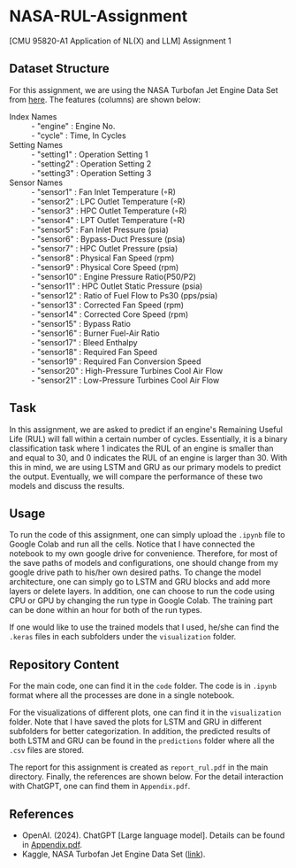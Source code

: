 # NASA-RUL-Assignment

[CMU 95820-A1 Application of NL(X) and LLM] Assignment 1

## Dataset Structure

For this assignment, we are using the NASA Turbofan Jet Engine Data Set from [here](https://data.nasa.gov/Aerospace/CMAPSS-Jet-Engine-Simulated-Data/ff5v-kuh6/about_data). The features (columns) are shown below:

<dl>
  <dt> Index Names </dt>
  <dd> - "engine" : Engine No. </dd>
  <dd> - "cycle" : Time, In Cycles </dd>
  <dt> Setting Names </dt>
  <dd> - "setting1" : Operation Setting 1 </dd>
  <dd> - "setting2" : Operation Setting 2 </dd>
  <dd> - "setting3" : Operation Setting 3 </dd>
  <dt> Sensor Names </dt>
  <dd> - "sensor1" : Fan Inlet Temperature (◦R) </dd>
  <dd> - "sensor2" : LPC Outlet Temperature (◦R) </dd>
  <dd> - "sensor3" : HPC Outlet Temperature (◦R) </dd>
  <dd> - "sensor4" : LPT Outlet Temperature (◦R) </dd>
  <dd> - "sensor5" : Fan Inlet Pressure (psia) </dd>
  <dd> - "sensor6" : Bypass-Duct Pressure (psia) </dd>
  <dd> - "sensor7" : HPC Outlet Pressure (psia) </dd>
  <dd> - "sensor8" : Physical Fan Speed (rpm) </dd>
  <dd> - "sensor9" : Physical Core Speed (rpm) </dd>
  <dd> - "sensor10" : Engine Pressure Ratio(P50/P2) </dd>
  <dd> - "sensor11" : HPC Outlet Static Pressure (psia) </dd>
  <dd> - "sensor12" : Ratio of Fuel Flow to Ps30 (pps/psia) </dd>
  <dd> - "sensor13" : Corrected Fan Speed (rpm) </dd>
  <dd> - "sensor14" : Corrected Core Speed (rpm) </dd>
  <dd> - "sensor15" : Bypass Ratio </dd>
  <dd> - "sensor16" : Burner Fuel-Air Ratio </dd>
  <dd> - "sensor17" : Bleed Enthalpy </dd>
  <dd> - "sensor18" : Required Fan Speed </dd>
  <dd> - "sensor19" : Required Fan Conversion Speed </dd>
  <dd> - "sensor20" : High-Pressure Turbines Cool Air Flow </dd>
  <dd> - "sensor21" : Low-Pressure Turbines Cool Air Flow </dd>

## Task

In this assignment, we are asked to predict if an engine's Remaining Useful Life (RUL) will fall within a certain number of cycles. Essentially, it is a binary classification task where 1 indicates the RUL of an engine is smaller than and equal to 30, and 0 indicates the RUL of an engine is larger than 30. With this in mind, we are using LSTM and GRU as our primary models to predict the output. Eventually, we will compare the performance of these two models and discuss the results.

## Usage

To run the code of this assignment, one can simply upload the `.ipynb` file to Google Colab and run all the cells. Notice that I have connected the notebook to my own google drive for convenience. Therefore, for most of the save paths of models and configurations, one should change from my google drive path to his/her own desired paths. To change the model architecture, one can simply go to LSTM and GRU blocks and add more layers or delete layers. In addition, one can choose to run the code using CPU or GPU by changing the run type in Google Colab. The training part can be done within an hour for both of the run types.

If one would like to use the trained models that I used, he/she can find the `.keras` files in each subfolders under the `visualization` folder.

## Repository Content

For the main code, one can find it in the `code` folder. The code is in `.ipynb` format where all the processes are done in a single notebook.

For the visualizations of different plots, one can find it in the `visualization` folder. Note that I have saved the plots for LSTM and GRU in different subfolders for better categorization. In addition, the predicted results of both LSTM and GRU can be found in the `predictions` folder where all the `.csv` files are stored.

The report for this assignment is created as `report_rul.pdf` in the main directory. Finally, the references are shown below. For the detail interaction with ChatGPT, one can find them in `Appendix.pdf`.

## References

- OpenAI. (2024). ChatGPT [Large language model]. Details can be found in [Appendix.pdf](Appendix.pdf).
- Kaggle, NASA Turbofan Jet Engine Data Set ([link](https://www.kaggle.com/datasets/behrad3d/nasa-cmaps)).

<!-- ## Feature Selection

By printing out the dataframe, I first noticed that columns 26, 27 are all NaN values. Therefore, I first drop these two columns. In addtion, settings 1, settings2, settings 3, sensor 1, sensor 10, sensor 18 and sensor 19 have almost zero standard deviation, which indicates that they carry low information for model learning. I will drop these features as well. Finally, I will drop sensor 5, sensor 6, sensor 16 which have identical mean, minimum, and maximum values, indicating no variability.

By following the starter-notebook, we can then construct our final training and testing dataframe. Below is the correlation matrix of the training dataframe.
![image](visualizations/correlation_matrix_of_training_df.png)

As we can see, after dropping rebundant columns, most remaining features have fairly good correlation with each other.

## Training

For fair comparison, I used the same training hyper-parameters for both LSTM and GRU. The details are listed below.

- Epochs = 100
- Batch size = 64
- Early Stopping:
  - patience = 10
  - min_delta = 0.00001

## Precision, Recall and F1 score

Before diving into the performances of LSTM and GRU, I would like to introduce the metrics used to measure the model performancs. In addition to accuracy, precision and recall scores are also used:

- Precision = $\frac{True Positive}{True Positive+False Positive}$
- Recall = $\frac{True Positive}{True Positive+False Negative}$
- F1 Score = $2\times\frac{Precision \times Recall}{Precision+Recall}$

As we can see above, precision score accounts for the fail cases where the model incorrectly classify instances as positive. On the other hand, recall score accounts for the fail cases where the model cannot identify positive cases. Finally, F1 score is simply the harmonic mean of precision and recall.

## LSTM

After finishing data pre-processing, we can start training both the LSTM and GRU. In this section, I will show the results of LSTM. To limit the model parameters under 10,000, I use only two layers of LSTM with sequence length equals to 128. The total parameters count is 8,289 as shown below:
![image](visualizations/LSTM_best/LSTM_model_summary.png)

Here is the training and validation loss/accuracy of LSTM.
![image](visualizations/LSTM_best/LSTM_Validation_vs_Training.png)

From the loss curves, we can see that LSTM slightly overfit the training dataset with the validation loss exceeding the training loss. In addition, we can also plot the confusion matrix of LSTM on training set (top) and testing set (bottom).
![image](visualizations/LSTM_best/LSTM_Confusion_Matrix.png)

![image](visualizations/LSTM_best/LSTM_Confusion_Matrix_testing.png)

As we can see, LSTM achieved a fairly good performance on predicting the Remaining Useful Life of each engine. In summary, below are the performances of LSTM on every metrics:

- Training Accuracy = 0.958
- Training Precision = 0.932
- Training Recall = 0.958
- Testing Accuracy = 0.893
- Testing Precision = 0.786
- Testing Recall = 1.0
- Testing F1 Score = 0.88

Finally, we can visualize the data points of predicted sample and true labels.
![image](visualizations/LSTM_best/LSTM_Predicted_vs_Actual_test.png)

## GRU

Similarly, we can do the same analysis on GRU. The GRU model consists of two layers with Dropout layers as shown below:
![image](visualizations/GRU_best/GRU_model_summary.png)

The training and validation loss/accuracy curves, confusion matrices are shown in figures below:
![image](visualizations/GRU_best/GRU_Validation_vs_Training.png)

![image](visualizations/GRU_best/GRU_Confusion_Matrix.png)

![image](visualizations/GRU_best/GRU_Confusion_Matrix_testing.png)

As we can see, GRU has less false positive but more false negative cases compared to LSTM on the training set. However, both of them have similar performances on the testing set. The metrics performances of GRU are listed below:

- Training Accuracy = 0.960
- Training Precision = 0.957
- Training Recall = 0.936
- Testing Accuracy = 0.893
- Testing Precision = 0.786
- Testing Recall = 1.0
- Testing F1 Score = 0.88

## LSTM V.S. GRU

In this section, we will discuss more details about the comparison between LSTM and GRU.

| Metrics\Models     | LSTM      | GRU       |
| ------------------ | --------- | --------- |
| Training Accuracy  | 0.958     | **0.960** |
| Training Precision | 0.932     | **0.957** |
| Training Recall    | **0.958** | 0.936     |
| Testing Accuracy   | 0.893     | 0.893     |
| Testing Precision  | 0.786     | 0.786     |
| Testing Recall     | 1.0       | 1.0       |
| Testing F1 Score   | 0.88      | 0.88      |

Although LSTM has a slightly higher recall on the training set, GRU shows marginally better performance in accuracy and precision with fewer trainable parameters. This suggests that GRU might be a more efficient model for learning certain patterns in the training data.

However, when evaluated on the testing set, both models demonstrate the exact same performance across all metrics, including accuracy, precision, recall, and F1 score. This identical performance suggests that both LSTM and GRU generalize equally well to unseen data for this particular task, despite the differences in their training results.

Interestingly, both models achieved a perfect recall score (1.0) on the testing set. This indicates that neither model produced any false negatives, meaning they successfully identified all positive instances in the testing set. However, this might also suggest potential overfitting since perfect recall might not always align with optimal generalization. Given that precision is relatively lower (0.786), the models might be over-predicting the positive class, which could lead to a trade-off between precision and recall.

In conclusion, while GRU appears to be more efficient during training with slightly better precision and accuracy, both models perform identically in testing, implying that the choice between LSTM and GRU might depend on computational efficiency and the specific dataset in use. Further investigation into precision-recall trade-offs and the evaluation of additional metrics like the confusion matrix may help in making a final decision on model selection. -->
